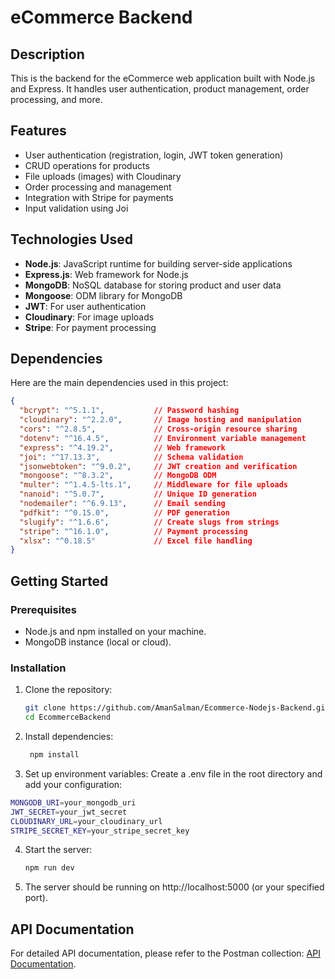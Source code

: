 # eCommerce Backend
## Description
This is the backend for the eCommerce web application built with Node.js and Express. It handles user authentication, product management, order processing, and more.
## Features
- User authentication (registration, login, JWT token generation)
- CRUD operations for products
- File uploads (images) with Cloudinary
- Order processing and management
- Integration with Stripe for payments
- Input validation using Joi
## Technologies Used
- **Node.js**: JavaScript runtime for building server-side applications
- **Express.js**: Web framework for Node.js
- **MongoDB**: NoSQL database for storing product and user data
- **Mongoose**: ODM library for MongoDB
- **JWT**: For user authentication
- **Cloudinary**: For image uploads
- **Stripe**: For payment processing

## Dependencies
Here are the main dependencies used in this project:

```json
{
  "bcrypt": "^5.1.1",           // Password hashing
  "cloudinary": "^2.2.0",       // Image hosting and manipulation
  "cors": "^2.8.5",             // Cross-origin resource sharing
  "dotenv": "^16.4.5",          // Environment variable management
  "express": "^4.19.2",         // Web framework
  "joi": "^17.13.3",            // Schema validation
  "jsonwebtoken": "^9.0.2",     // JWT creation and verification
  "mongoose": "^8.3.2",         // MongoDB ODM
  "multer": "^1.4.5-lts.1",     // Middleware for file uploads
  "nanoid": "^5.0.7",           // Unique ID generation
  "nodemailer": "^6.9.13",      // Email sending
  "pdfkit": "^0.15.0",          // PDF generation
  "slugify": "^1.6.6",          // Create slugs from strings
  "stripe": "^16.1.0",          // Payment processing
  "xlsx": "^0.18.5"             // Excel file handling
}
```
## Getting Started

### Prerequisites
- Node.js and npm installed on your machine.
- MongoDB instance (local or cloud).

### Installation
1. Clone the repository:
   ```bash
   git clone https://github.com/AmanSalman/Ecommerce-Nodejs-Backend.git
   cd EcommerceBackend
2. Install dependencies:
   ```bash
    npm install
3. Set up environment variables:
Create a .env file in the root directory and add your configuration:
```bash
MONGODB_URI=your_mongodb_uri
JWT_SECRET=your_jwt_secret
CLOUDINARY_URL=your_cloudinary_url
STRIPE_SECRET_KEY=your_stripe_secret_key
```
4. Start the server:
    ```bash
    npm run dev
    ```
5. The server should be running on http://localhost:5000 (or your specified port).

## API Documentation
For detailed API documentation, please refer to the Postman collection: [API Documentation](https://documenter.getpostman.com/view/30950345/2sA3JM8haX).

